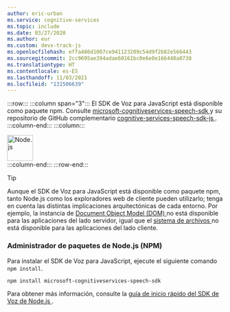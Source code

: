```yaml
---
author: eric-urban
ms.service: cognitive-services
ms.topic: include
ms.date: 03/27/2020
ms.author: eur
ms.custom: devx-track-js
ms.openlocfilehash: effa486d1007ce941123209c54d9f2b82e566443
ms.sourcegitcommit: 2cc9695ae394adae60161bc0e6e0e166440a0730
ms.translationtype: HT
ms.contentlocale: es-ES
ms.lasthandoff: 11/03/2021
ms.locfileid: "131506639"
---
```

:::row:::
    :::column span="3":::
        El SDK de Voz para JavaScript está disponible como paquete npm. Consulte <a href="https://www.npmjs.com/package/microsoft-cognitiveservices-speech-sdk" target="_blank">microsoft-cognitiveservices-speech-sdk </a> y su repositorio de GitHub complementario <a href="https://github.com/Microsoft/cognitive-services-speech-sdk-js" target="_blank">cognitive-services-speech-sdk-js </a>.
    :::column-end:::
    :::column:::
        <br>
        <div class="icon is-large">
            <img alt="Node.js" src="https://docs.microsoft.com/media/logos/logo_nodejs.svg" width="60px">
        </div>
    :::column-end:::
:::row-end:::

> [!TIP]
> Aunque el SDK de Voz para JavaScript está disponible como paquete npm, tanto Node.js como los exploradores web de cliente pueden utilizarlo; tenga en cuenta las distintas implicaciones arquitectónicas de cada entorno. Por ejemplo, la instancia de <a href="https://en.wikipedia.org/wiki/Document_Object_Model" target="_blank">Document Object Model (DOM) </a> no está disponible para las aplicaciones del lado servidor, igual que el <a href="https://nodejs.org/api/fs.html" target="_blank">sistema de archivos </a> no está disponible para las aplicaciones del lado cliente.

### <a name="nodejs-package-manager-npm"></a>Administrador de paquetes de Node.js (NPM)

Para instalar el SDK de Voz para JavaScript, ejecute el siguiente comando `npm install`.

```nodejs
npm install microsoft-cognitiveservices-speech-sdk
```

Para obtener más información, consulte la <a href="https://github.com/Azure-Samples/cognitive-services-speech-sdk/tree/master/quickstart/javascript/node" target="_blank">guía de inicio rápido del SDK de Voz de Node.js </a>.
